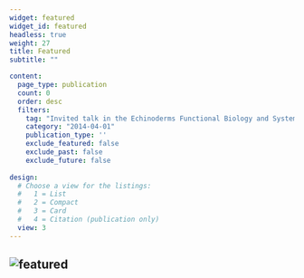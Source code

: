 ```yaml
---
widget: featured
widget_id: featured
headless: true
weight: 27
title: Featured
subtitle: ""

content:
  page_type: publication
  count: 0
  order: desc
  filters:
    tag: "Invited talk in the Echinoderms Functional Biology and Systematics course at the Universidade Estadual de Feira de Santana (UEFS)"
    category: "2014-04-01"
    publication_type: ''
    exclude_featured: false
    exclude_past: false
    exclude_future: false
  
design:
  # Choose a view for the listings:
  #   1 = List
  #   2 = Compact
  #   3 = Card
  #   4 = Citation (publication only)
  view: 3
---
```



![featured](https://user-images.githubusercontent.com/76624467/113241233-a1a1b580-9284-11eb-8ca5-ca9b7e724595.jpg)
---
